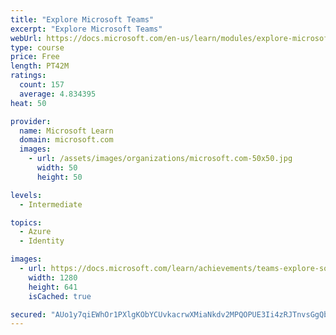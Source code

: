 ```yaml
---
title: "Explore Microsoft Teams"
excerpt: "Explore Microsoft Teams"
webUrl: https://docs.microsoft.com/en-us/learn/modules/explore-microsoft-teams/
type: course
price: Free
length: PT42M
ratings:
  count: 157
  average: 4.834395
heat: 50

provider:
  name: Microsoft Learn
  domain: microsoft.com
  images:
    - url: /assets/images/organizations/microsoft.com-50x50.jpg
      width: 50
      height: 50

levels:
  - Intermediate

topics:
  - Azure
  - Identity

images:
  - url: https://docs.microsoft.com/learn/achievements/teams-explore-social.png
    width: 1280
    height: 641
    isCached: true

secured: "AUo1y7qiEWhOr1PXlgKObYCUvkacrwXMiaNkdv2MPQOPUE3Ii4zRJTnvsGgQbAZJ8mymLx/avhsuFnlKB4+qWLn4KqkNOon/S27NCRmBf+UIv6Wh0httFaAuNRa+dmf+ez65Kz4gVi1U4pf9oNEm+k0G/bh/6LYEXIMtf10ZthYs9EpJHw3zmcj7lzfaEwWTWsRnrg4bVE6ik0LUR0r8b8pYQQ0ks1thcsKUn4I7oWSMkMiS5cxV+exNGNEJ063NL3wt8pLJGT7OuRPdMhjTWpFtt4ATWSWhlsrcuLxsNeYsjdwVEtx0wl3DSTgWHdPaBAd86HBV6Y6ga7oqBRR+zlAPOcfBbtKZGnhhvqU6lOf7Iey0mvaP8jy+lusapTo8FZbWuBxIjKbkZmehESJ2FaKEa/ex91S7nG7S3nP+p0w=;AyHzzNgqZQln5RvVXGHTjQ=="
---
```



